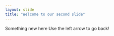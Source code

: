 ```yaml
---
layout: slide
title: "Welcome to our second slide"
---
```

Something new here
Use the left arrow to go back!

